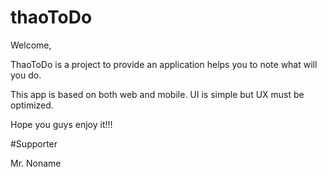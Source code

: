 # thaoToDo

Welcome,

ThaoToDo is a project to provide an application helps you to note what will you do.

This app is based on both web and mobile. UI is simple but UX must be optimized.

Hope you guys enjoy it!!!

#Supporter

Mr. Noname
